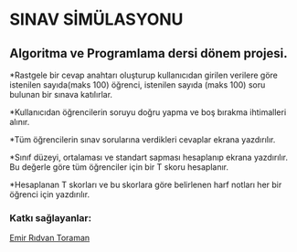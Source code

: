 # SINAV SİMÜLASYONU

## Algoritma ve Programlama dersi dönem projesi.

*Rastgele bir cevap anahtarı oluşturup kullanıcıdan girilen verilere göre istenilen sayıda(maks 100) öğrenci, istenilen sayıda (maks 100) soru bulunan bir sınava katılırlar.

*Kullanıcıdan öğrencilerin soruyu doğru yapma ve boş bırakma ihtimalleri alınır.

*Tüm öğrencilerin sınav sorularına verdikleri cevaplar ekrana yazdırılır.

*Sınıf düzeyi, ortalaması ve standart sapması hesaplanıp ekrana yazdırılır. Bu değerle göre tüm öğrenciler için bir T skoru hesaplanır.

*Hesaplanan T skorları ve bu skorlara göre belirlenen harf notları her bir öğrenci için yazdırılır.

### Katkı sağlayanlar:
[Emir Rıdvan Toraman](https://github.com/emirrdvn)
